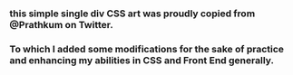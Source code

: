 ### this simple single div CSS art was proudly copied from @Prathkum on Twitter.
### To which I added some modifications for the sake of practice and enhancing my abilities in CSS and Front End generally.